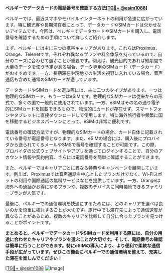 **ベルギーでデータカードの電話番号を確認する方法[[TG💪+ @esim1088](https://t.me/s/esim1088)]**

ベルギーでは、最近スマホやモバイルインターネットの利用が急速に広がっています。特に観光客や長期滞在者にとって、データカードやSIMカードは欠かせないアイテムです。今回は、ベルギーでデータカードやSIMカードを購入し、電話番号を確認するための手順について詳しくご紹介します。

まず、ベルギーには主に三つの携帯キャリアがあります。これらはProximus、Orange、Telenetです。それぞれ異なるプランや料金体系を持っているので、自分のニーズに合わせて選ぶことが重要です。例えば、観光目的であれば短期間で大量のデータを使う予定がある場合、データ専用のSIMカード（データカード）がおすすめです。一方、長期滞在や現地での生活を視野に入れている場合、音声通話も含めた通常のSIMカードが適しています。

データカードやSIMカードを選ぶ際には、主に二つのタイプがあります。一つは物理的なSIMカード、もう一つはeSIMです。物理的なSIMカードは従来からの形式で、多くの国で一般的に使用されています。一方、eSIMはその名の通り電子的にSIMカードを搭載できるもので、物理的にカードが存在せず、スマートフォンやタブレットに直接ダウンロードして使用します。特に海外旅行者や頻繁に国を移動するビジネスパーソンにとって、eSIMは非常に便利です。

電話番号の確認方法ですが、物理的なSIMカードの場合、カード自体に記載されている番号が電話番号となります。また、eSIMの場合には、購入後にプロバイダから送られてくるメールやSMSで番号を確認することが可能です。この際、プロバイダの公式ウェブサイトやアプリを通じてログインすることで、自分のアカウント情報や契約内容、さらには電話番号を簡単に確認することができます。

また、ベルギーではキャリアごとに異なる特典やキャンペーンを展開しています。例えば、Proximusでは音声通話を中心としたプランだけでなく、Wi-Fiスポットの利用や国際通話の無料サービスなどを提供しています。一方、Orangeは海外への通話がお得になるプランや、複数のデバイスに同時接続できるファミリープランが人気です。

最後に、ベルギーでの通信環境を快適にするためには、どのキャリアを選べば良いのかを慎重に検討することが大切です。旅行中でも滞在先によって通信速度が異なることがあるため、複数のキャリアを比較して自分に合ったプランを見つけることがポイントです。

**まとめると、ベルギーでデータカードやSIMカードを利用する際には、自分の用途に合わせたキャリアやプランを選ぶことが大切です。そして、電話番号の確認は簡単に行うことができます。特にeSIMの導入により、より便利で柔軟な通信手段が広がっています。ぜひこの機会にベルギーでの通信環境を整えて、充実した滞在を楽しんでください！**

[[TG💪+ @esim1088](https://t.me/s/esim1088) ![Image](https://i.postimg.cc/Y0z9fWf4/image.png)]